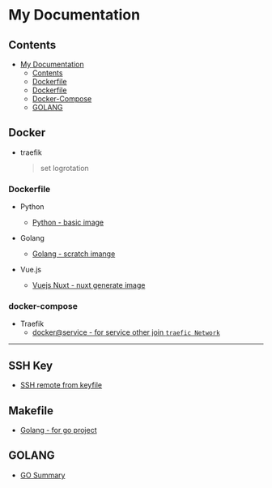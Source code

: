 # My Documentation


## Contents
- [My Documentation](#My-Documentation) 
     - [Contents](#contents)
     - [Dockerfile](./docker)
     - [Dockerfile](#dockerfile)
     - [Docker-Compose](#docker-compose)
     - [GOLANG](#golang)


## Docker
 - traefik
	 > set logrotation
	 > 
### Dockerfile 
- Python
    - [Python - basic image](./dockerfile/Dockerfile-python-basic)

- Golang
    - [Golang - scratch imange](./dockerfile/Dockerfile-golang-scratch)

- Vue.js
    - [Vuejs Nuxt - nuxt generate image](./dockerfile/Dockerfile-vuejs-nuxt)

### docker-compose
- Traefik
    - [docker@service - for service other join `traefic Network`](./docker-compose/docker-compose-for-tarfick.yml)
---

## SSH Key
- [SSH remote from keyfile](./ssh/README.MD)

## Makefile
- [Golang - for go project](./makefile/golang-makefile)

## GOLANG
- [GO Summary](./golang/summary.md)
<!--stackedit_data:
eyJoaXN0b3J5IjpbNDQ3NTU3MjUxXX0=
-->